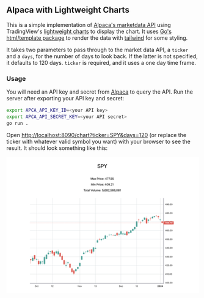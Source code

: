 ## Alpaca with Lightweight Charts

This is a simple implementation of [Alpaca's marketdata API](https://pkg.go.dev/github.com/alpacahq/alpaca-trade-api-go/v3/marketdata) using TradingView's [lightweight charts](https://tradingview.github.io/lightweight-charts/docs) to display the chart. It uses [Go's html/template package](https://pkg.go.dev/html/template) to render the data with [tailwind](https://tailwindcss.com/) for some styling.

It takes two parameters to pass through to the market data API, a `ticker` and a `days`, for the number of days to look back. If the latter is not specified, it defaults to 120 days. `ticker` is required, and it uses a one day time frame.

### Usage
You will need an API key and secret from [Alpaca](https://alpaca.markets/) to query the API. Run the server after exporting your API key and secret:
```bash
export APCA_API_KEY_ID=<your API key>
export APCA_API_SECRET_KEY=<your API secret>
go run .
```

Open [http://localhost:8090/chart?ticker=SPY&days=120](http://localhost:8090/chart?ticker=SPY&days=120) (or replace the ticker with whatever valid symbol you want) with your browser to see the result. It should look something like this:

![SPY 100 day chart](static/spy100.png)

